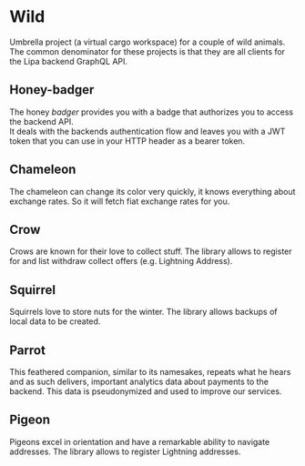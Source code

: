 # Wild
Umbrella project (a virtual cargo workspace) for a couple of wild animals.
The common denominator for these projects is that they are all clients for the Lipa backend GraphQL API.

## Honey-badger
The honey *badger* provides you with a badge that authorizes you to access the backend API.  
It deals with the backends authentication flow and leaves you with a JWT token
that you can use in your HTTP header as a bearer token.

## Chameleon
The chameleon can change its color very quickly, it knows everything about exchange rates.
So it will fetch fiat exchange rates for you.

## Crow
Crows are known for their love to collect stuff.
The library allows to register for and list withdraw collect offers (e.g. Lightning Address).

## Squirrel
Squirrels love to store nuts for the winter.
The library allows backups of local data to be created.

## Parrot
This feathered companion, similar to its namesakes, repeats what he hears and as such delivers, 
important analytics data about payments to the backend. This data is pseudonymized and used to improve our services.

## Pigeon
Pigeons excel in orientation and have a remarkable ability to navigate addresses.
The library allows to register Lightning addresses.
